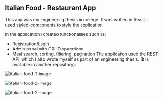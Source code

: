 ## Italian Food - Restaurant App

This app was my engineering thesis in college.
It was written in React. I used styled-components to style the application.

In the application I created functionalities such as:
- Registration/Login
- Admin panel with CRUD operations
- Meal search, sorting, filtering, pagination
The application used the REST API, which I also wrote myself as part of an engineering thesis. (It is available in another repository).

![italian-food-1-image](client\src\assets\italian-food-1.JPG)

![italian-food-2-image](client\src\assets\italian-food-2.JPG)

![italian-food-2-image](client\src\assets\italian-food-3.JPG)
